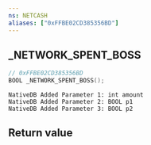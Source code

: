 ```yaml
---
ns: NETCASH
aliases: ["0xFFBE02CD385356BD"]
---
```

## _NETWORK_SPENT_BOSS

```c
// 0xFFBE02CD385356BD
BOOL _NETWORK_SPENT_BOSS();
```

```
NativeDB Added Parameter 1: int amount
NativeDB Added Parameter 2: BOOL p1
NativeDB Added Parameter 3: BOOL p2
```

## Return value
